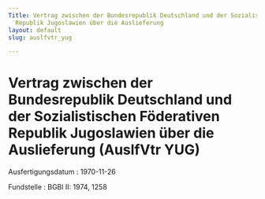 ```yaml
---
Title: Vertrag zwischen der Bundesrepublik Deutschland und der Sozialistischen Föderativen
  Republik Jugoslawien über die Auslieferung
layout: default
slug: auslfvtr_yug

---
```


# Vertrag zwischen der Bundesrepublik Deutschland und der Sozialistischen Föderativen Republik Jugoslawien über die Auslieferung (AuslfVtr YUG)

Ausfertigungsdatum
:   1970-11-26

Fundstelle
:   BGBl II: 1974, 1258


